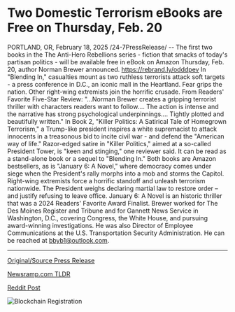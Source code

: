 # Two Domestic Terrorism eBooks are Free on Thursday, Feb. 20

PORTLAND, OR, February 18, 2025 /24-7PressRelease/ -- The first two books in the The Anti-Hero Rebellions series - fiction that smacks of today's partisan politics - will be available free in eBook on Amazon Thursday, Feb. 20, author Norman Brewer announced. https://rebrand.ly/odddpev  In "Blending In," casualties mount as two ruthless terrorists attack soft targets - a press conference in D.C., an iconic mall in the Heartland. Fear grips the nation. Other right-wing extremists join the horrific crusade.   From Readers' Favorite Five-Star Review: "...Norman Brewer creates a gripping terrorist thriller with characters readers want to follow.... The action is intense and the narrative has strong psychological underpinnings.... Tightly plotted and beautifully written."  In Book 2, "Killer Politics: A Satirical Tale of Homegrown Terrorism," a Trump-like president inspires a white supremacist to attack innocents in a treasonous bid to incite civil war - and defend the "American way of life."   Razor-edged satire in "Killer Politics," aimed at a so-called President Tower, is "keen and stinging," one reviewer said. It can be read as a stand-alone book or a sequel to "Blending In."  Both books are Amazon bestsellers, as is "January 6: A Novel," where democracy comes under siege when the President's rally morphs into a mob and storms the Capitol. Right-wing extremists force a horrific standoff and unleash terrorism nationwide. The President weighs declaring martial law to restore order – and justify refusing to leave office.  January 6: A Novel is an historic thriller that was a 2024 Readers' Favorite Award Finalist.   Brewer worked for The Des Moines Register and Tribune and for Gannett News Service in Washington, D.C., covering Congress, the White House, and pursuing award-winning investigations. He was also Director of Employee Communications at the U.S. Transportation Security Administration. He can be reached at bbyb1@outlook.com. 

---

[Original/Source Press Release](https://www.24-7pressrelease.com/press-release/519643/two-domestic-terrorism-ebooks-are-free-on-thursday-feb-20)
                    

[Newsramp.com TLDR](https://newsramp.com/curated-news/free-ebook-release-the-anti-hero-rebellions-series-by-norman-brewer/f25c9474df35e422c3a740186d59aed1) 

 



[Reddit Post](https://www.reddit.com/r/BookNews/comments/1ite2xl/free_ebook_release_the_antihero_rebellions_series/) 



![Blockchain Registration](https://cdn.newsramp.app/24-7PressRelease/qrcode/252/19/quitTyf4.webp)